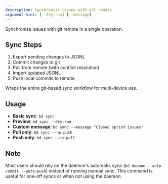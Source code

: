 ```yaml
---
description: Synchronize issues with git remote
argument-hint: [--dry-run] [--message]
---
```


Synchronize issues with git remote in a single operation.

## Sync Steps

1. Export pending changes to JSONL
2. Commit changes to git
3. Pull from remote (with conflict resolution)
4. Import updated JSONL
5. Push local commits to remote

Wraps the entire git-based sync workflow for multi-device use.

## Usage

- **Basic sync**: `bd sync`
- **Preview**: `bd sync --dry-run`
- **Custom message**: `bd sync --message "Closed sprint issues"`
- **Pull only**: `bd sync --no-push`
- **Push only**: `bd sync --no-pull`

## Note

Most users should rely on the daemon's automatic sync (`bd daemon --auto-commit --auto-push`) instead of running manual sync. This command is useful for one-off syncs or when not using the daemon.
